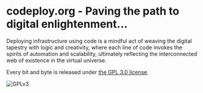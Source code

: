 # codeploy.org - Paving the path to digital enlightenment...

Deploying infrastructure using code is a mindful act of weaving the digital tapestry with logic and creativity, where each line of code invokes the spirits of automation and scalability, ultimately reflecting the interconnected web of existence in the virtual universe.

Every bit and byte is released under [the GPL 3.0 license](https://www.gnu.org/licenses/gpl-3.0.en.html#license-text).

![GPLv3](https://www.gnu.org/graphics/gplv3-with-text-136x68.png)